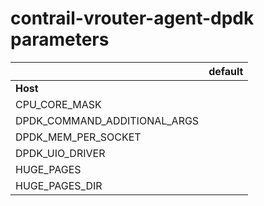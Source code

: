 # contrail-vrouter-agent-dpdk parameters

| | default |
|---|---|
| **Host** | |
| CPU_CORE_MASK | |
| DPDK_COMMAND_ADDITIONAL_ARGS | |
| DPDK_MEM_PER_SOCKET | |
| DPDK_UIO_DRIVER | |
| HUGE_PAGES | |
| HUGE_PAGES_DIR | |
